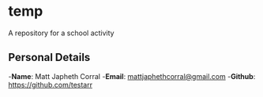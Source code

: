 # temp
A repository for a school activity
## Personal Details
-**Name**: Matt Japheth Corral
-**Email**: mattjaphethcorral@gmail.com
-**Github**: https://github.com/testarr

